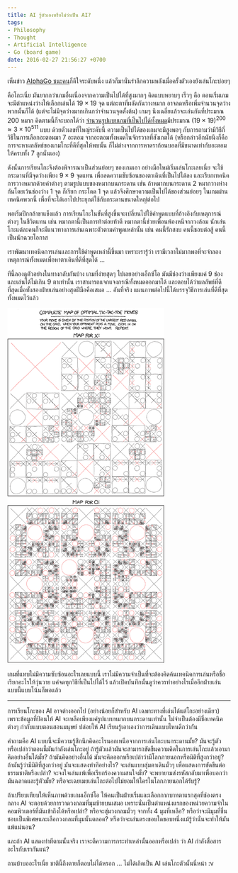 ```yaml
---
title: AI รู้ตัวเองหรือไม่ว่าเป็น AI?
tags:
- Philosophy
- Thought
- Artificial Intelligence
- Go (board game)
date: 2016-02-27 21:56:27 +0700
---
```


เห็นข่าว [AlphaGo ชนะคน][]ก็ดีใจระดับหนึ่ง แล้วก็มานั่นรำลึกความหลังเมื่อครั้งตัวเองยังเล่นโกะบ่อยๆ

คือโกะเนี่ย มันยากกว่าเกมอื่นเนื่องจากความเป็นไปได้ที่สูงมากๆ คิดแบบหยาบๆ เร็วๆ คือ ตอนเริ่มเกมจะมีตำแหน่งว่างให้เลือกเล่นได้ $19\times19$ จุด แต่ละตาที่ผลัดกันวางหมาก อาจลดหรือเพิ่มจำนวนจุดว่างพวกนั้นก็ได้ (แต่จะไม่มีจุดว่างมากเกินกว่าจำนวนจุดตั้งต้น) เกมๆ นึงเฉลี่ยแล้วจะเล่นกันที่ประมาณ 200 หมาก คิดตามนี้ก็จะบอกได้ว่า [จำนวนรูปแบบเกมที่เป็นไปได้ทั้งหมด][go game possibilities]มีประมาณ $(19\times19)^{200} \approx 3\times10^{511}$ แบบ ด้วยตัวเลขที่ใหญ่ระดับนี้ ความเป็นไปได้ของเกมจะมีสูงพอๆ กับการถามว่ามีวิธีกี่วิธีในการเลือกอะตอมมา 7 อะตอม จากอะตอมทั้งหมดในจักรวาลที่สังเกตได้ (หรือกล่าวอีกนัยนึงก็คือ การจะหาผลลัพธ์ของเกมโกะที่ดีที่สุดให้พบนั้น ก็ไม่ต่างจากการหาดราก้อนบอลที่มีขนาดเท่ากับอะตอมให้ครบทั้ง 7 ลูกนั่นเอง)

ดังนั้นการเรียนโกะจึงต้องพิจารณาเป็นส่วนย่อยๆ ของเกมเอา อย่างมือใหม่เริ่มเล่นโกะเลยเนี่ย จะใช้กระดานที่มีจุดว่างเพียง $9\times9$ จุดแทน เพื่อลดความซับซ้อนของตาเดินที่เป็นไปได้ลง และเรียกเทคนิคการวางหมากด้วยคำต่างๆ ตามรูปแบบของหมากบนกระดาน เช่น ถ้าหมากบนกระดาน 2 หมากวางห่างกันโดยเว้นช่องว่าง 1 จุด ก็เรียก กระโดด 1 จุด แล้วจึงศึกษาความเป็นไปได้ของส่วนย่อยๆ ในเกมผ่านเทคนิคพวกนี้ เพื่อที่จะได้เอาไปประยุกต์ใช้กับกระดานขนาดใหญ่ต่อไป

พอเริ่มปีกกล้าขาแข็งแล้ว การเรียนโกะในขั้นที่สูงขึ้นจะเปลี่ยนไปใช้คำพูดแบบที่อ้างอิงกับเหตุการณ์ต่างๆ ในชีวิตแทน เช่น หมากตานี้เป็นการท้าต่อยท้าตี หมากตานี้ช่วยเพื่อนพ้องหนีจากวงล้อม นักเล่นโกะแต่ละคนก็จะมีแนวทางการเล่นเฉพาะตัวตามคำพูดเหล่านั้น เช่น คนนี้รักสงบ คนนี้ชอบต่อสู้ คนนี้เป็นนักฉวยโอกาส

เราพัฒนาเทคนิคการเล่นและการใช้คำพูดเหล่านี้ขึ้นมา เพราะเรารู้ว่า เรามีเวลาไม่มากพอที่จะจำลองเหตุการณ์ทั้งหมดเพื่อหาตาเดินที่ดีที่สุดได้ ...

ทีนี้ลองดูตัวอย่างในทางกลับกันบ้าง เกมที่ง่ายสุดๆ ไปเลยอย่างเอ็กซ์โอ มันมีช่องว่างเพียงแค่ 9 ช่องและเล่นได้ไม่เกิน 9 ตาเท่านั้น เราสามารถแจกแจงกรณีทั้งหมดออกมาได้ และตอบได้ว่าผลลัพธ์ที่ดีที่สุดเมื่อทั้งสองฝ่ายเล่นอย่างสุดฝีมือคือเสมอ ... อันที่จริง แผนภาพต่อไปนี้ได้บรรจุวิธีการเล่นที่ดีที่สุดทั้งหมดไว้แล้ว

[![](/images/tic_tac_toe.png)][xkcd tic-tac-toe]

เกมที่แทบไม่มีความซับซ้อนอะไรเลยแบบนี้ เราไม่มีความจำเป็นที่จะต้องคิดค้นเทคนิคการเล่นหรือชื่อเรียกอะไรให้วุ่นวาย แค่จดทุกวิธีที่เป็นไปได้ไว้ แล้วเปิดบันทึกนั้นดูว่าควรทำอย่างไรเมื่ออีกฝ่ายเล่นแบบนี้แบบโน้นก็พอแล้ว

---

การเรียนโกะของ AI อาจต่างออกไป (อย่างน้อยก็สำหรับ AI เฉพาะทางที่เล่นได้แต่โกะอย่างเดียว) เพราะข้อมูลที่ป้อนให้ AI จะเหลือเพียงแค่รูปแบบหมากบนกระดานเท่านั้น ไม่จำเป็นต้องมีชื่อเทคนิคต่างๆ กำกับแบบตอนสอนมนุษย์ ปล่อยให้ AI เรียนรู้เอาเองว่าการเดินแบบไหนดีกว่ากัน

คำถามคือ AI แบบนี้จะมีความรู้สึกนึกคิดอะไรนอกเหนือจากการเล่นโกะบนกระดานมั้ย? มันจะรู้ตัวหรือเปล่าว่าตอนนี้มันกำลังเล่นโกะอยู่ ถ้ารู้ตัวแล้วมันจะสามารถขัดขืนความคิดในการเล่นโกะแล้วเอามาคิดอย่างอื่นได้มั้ย? ถ้ามันคิดอย่างอื่นได้ มันจะคิดออกหรือเปล่าว่ามีโลกภายนอกหรือมิติที่สูงกว่าอยู่? ถ้ามันรู้ว่ามีมิติที่สูงกว่าอยู่ มันจะแสดงท่าทีอย่างไร? จะเล่นแบบสุ่มตาเดินมั่วๆ เพื่อแสดงการขัดขืนต่อธรรมชาติหรือเปล่า? จะจงใจเล่นแพ้เพื่อเรียกร้องความสนใจมั้ย? จะพยายามส่งรหัสกลับมาเพื่อบอกว่ามันฉลาดและรู้ตัวมั้ย? หรือจะเฉยเมยเล่นโกะต่อไปไม่ยอมให้ใครในโลกภายนอกได้รับรู้?

ถ้าเปรียบเทียบให้เห็นภาพด้วยเกมเอ็กซ์โอ ให้คนเป็นฝ่ายเริ่มและเลือกกากบาทตาแรกสุดที่ช่องตรงกลาง AI จะตอบด้วยการวาดวงกลมที่มุมซ้ายบนเสมอ เพราะนั่นเป็นตำแหน่งแรกของหน่วยความจำในคอมพิวเตอร์ที่มันเข้าถึงได้หรือเปล่า? หรือจะสุ่มวงกลมมั่วๆ จากทั้ง 4 มุมที่เหลือ? หรือว่าจะมีมุมที่ชื่นชอบเป็นพิเศษและเลือกวงกลมที่มุมนั้นตลอด? หรือว่าจะเล่นตรงขอบใดขอบหนึ่งแม้รู้ว่านั่นจะทำให้มันแพ้แน่นอน?

และถ้า AI แสดงท่าทีตามนั้นจริง เราจะตีความการกระทำเหล่านั้นออกหรือเปล่า ว่า AI กำลังสื่อสารอะไรกับเรากันแน่?

ถามบ้าบออะไรเนี่ย ชาตินี้ถึงตายก็ตอบไม่ได้หรอก ... ไม่ได้เกิดเป็น AI เล่นโกะตัวนั้นนี่หน่า :v


[AlphaGo ชนะคน]: https://www.blognone.com/node/77188
[go game possibilities]: https://en.wikipedia.org/wiki/Go_and_mathematics
[xkcd tic-tac-toe]: https://xkcd.com/832/
